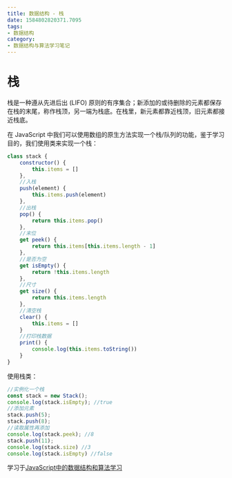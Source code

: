 ```yaml
---
title: 数据结构 - 栈
date: 1584802820371.7095
tags:
- 数据结构
category:
- 数据结构与算法学习笔记
---
```

# 栈

栈是一种遵从先进后出 (LIFO) 原则的有序集合；新添加的或待删除的元素都保存在栈的末尾，称作栈顶，另一端为栈底。在栈里，新元素都靠近栈顶，旧元素都接近栈底。

在 JavaScript 中我们可以使用数组的原生方法实现一个栈/队列的功能，鉴于学习目的，我们使用类来实现一个栈：

```js
class stack {
    constructor() {
        this.items = []
    },
    //入栈
    push(element) {
        this.items.push(element)
    },
    //出栈
    pop() {
        return this.items.pop()
    },
    //末位
    get peek() {
        return this.items[this.items.length - 1]
    },
    //是否为空
    get isEmpty() {
        return !this.items.length
    },
    //尺寸
    get size() {
        return this.items.length
    },
    //清空栈
    clear() {
        this.items = []
    }
	//打印栈数据
	print() {
        console.log(this.items.toString())
    }
}
```

使用栈类：

```js
//实例化一个栈
const stack = new Stack();
console.log(stack.isEmpty); //true
//添加元素
stack.push(5);
stack.push(8);
//读取属性再添加
console.log(stack.peek); //8
stack.push(11);
console.log(stack.size) //3
console.log(stack.isEmpty) //false
```

学习于[JavaScript中的数据结构和算法学习](http://caibaojian.com/learn-javascript.html)


















































